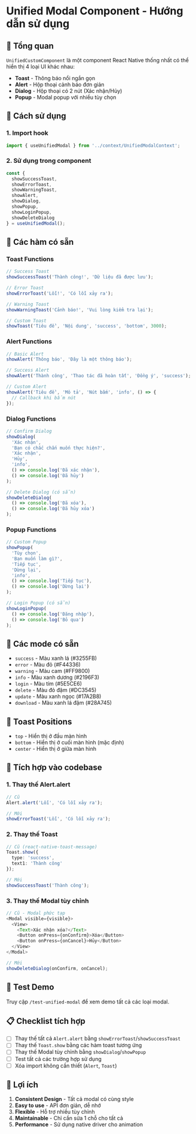 # Unified Modal Component - Hướng dẫn sử dụng

## 🎯 Tổng quan

`UnifiedCustomComponent` là một component React Native thống nhất có thể hiển thị 4 loại UI khác nhau:
- **Toast** - Thông báo nổi ngắn gọn
- **Alert** - Hộp thoại cảnh báo đơn giản  
- **Dialog** - Hộp thoại có 2 nút (Xác nhận/Hủy)
- **Popup** - Modal popup với nhiều tùy chọn

## 🚀 Cách sử dụng

### 1. Import hook
```typescript
import { useUnifiedModal } from '../context/UnifiedModalContext';
```

### 2. Sử dụng trong component
```typescript
const { 
  showSuccessToast, 
  showErrorToast, 
  showWarningToast,
  showAlert,
  showDialog,
  showPopup,
  showLoginPopup,
  showDeleteDialog 
} = useUnifiedModal();
```

## 📝 Các hàm có sẵn

### Toast Functions
```typescript
// Success Toast
showSuccessToast('Thành công!', 'Dữ liệu đã được lưu');

// Error Toast  
showErrorToast('Lỗi!', 'Có lỗi xảy ra');

// Warning Toast
showWarningToast('Cảnh báo!', 'Vui lòng kiểm tra lại');

// Custom Toast
showToast('Tiêu đề', 'Nội dung', 'success', 'bottom', 3000);
```

### Alert Functions
```typescript
// Basic Alert
showAlert('Thông báo', 'Đây là một thông báo');

// Success Alert
showAlert('Thành công', 'Thao tác đã hoàn tất', 'Đồng ý', 'success');

// Custom Alert
showAlert('Tiêu đề', 'Mô tả', 'Nút bấm', 'info', () => {
  // Callback khi bấm nút
});
```

### Dialog Functions
```typescript
// Confirm Dialog
showDialog(
  'Xác nhận',
  'Bạn có chắc chắn muốn thực hiện?',
  'Xác nhận',
  'Hủy',
  'info',
  () => console.log('Đã xác nhận'),
  () => console.log('Đã hủy')
);

// Delete Dialog (có sẵn)
showDeleteDialog(
  () => console.log('Đã xóa'),
  () => console.log('Đã hủy xóa')
);
```

### Popup Functions
```typescript
// Custom Popup
showPopup(
  'Tùy chọn',
  'Bạn muốn làm gì?',
  'Tiếp tục',
  'Dừng lại',
  'info',
  () => console.log('Tiếp tục'),
  () => console.log('Dừng lại')
);

// Login Popup (có sẵn)
showLoginPopup(
  () => console.log('Đăng nhập'),
  () => console.log('Bỏ qua')
);
```

## 🎨 Các mode có sẵn

- `success` - Màu xanh lá (#3255FB)
- `error` - Màu đỏ (#F44336)  
- `warning` - Màu cam (#FF9800)
- `info` - Màu xanh dương (#2196F3)
- `login` - Màu tím (#5E5CE6)
- `delete` - Màu đỏ đậm (#DC3545)
- `update` - Màu xanh ngọc (#17A2B8)
- `download` - Màu xanh lá đậm (#28A745)

## 📱 Toast Positions

- `top` - Hiển thị ở đầu màn hình
- `bottom` - Hiển thị ở cuối màn hình (mặc định)
- `center` - Hiển thị ở giữa màn hình

## 🔧 Tích hợp vào codebase

### 1. Thay thế Alert.alert
```typescript
// Cũ
Alert.alert('Lỗi', 'Có lỗi xảy ra');

// Mới
showErrorToast('Lỗi', 'Có lỗi xảy ra');
```

### 2. Thay thế Toast
```typescript
// Cũ (react-native-toast-message)
Toast.show({
  type: 'success',
  text1: 'Thành công'
});

// Mới
showSuccessToast('Thành công');
```

### 3. Thay thế Modal tùy chỉnh
```typescript
// Cũ - Modal phức tạp
<Modal visible={visible}>
  <View>
    <Text>Xác nhận xóa?</Text>
    <Button onPress={onConfirm}>Xóa</Button>
    <Button onPress={onCancel}>Hủy</Button>
  </View>
</Modal>

// Mới
showDeleteDialog(onConfirm, onCancel);
```

## 🧪 Test Demo

Truy cập `/test-unified-modal` để xem demo tất cả các loại modal.

## 📋 Checklist tích hợp

- [ ] Thay thế tất cả `Alert.alert` bằng `showErrorToast`/`showSuccessToast`
- [ ] Thay thế `Toast.show` bằng các hàm toast tương ứng
- [ ] Thay thế Modal tùy chỉnh bằng `showDialog`/`showPopup`
- [ ] Test tất cả các trường hợp sử dụng
- [ ] Xóa import không cần thiết (`Alert`, `Toast`)

## 🎯 Lợi ích

1. **Consistent Design** - Tất cả modal có cùng style
2. **Easy to use** - API đơn giản, dễ nhớ
3. **Flexible** - Hỗ trợ nhiều tùy chỉnh
4. **Maintainable** - Chỉ cần sửa 1 chỗ cho tất cả
5. **Performance** - Sử dụng native driver cho animation
